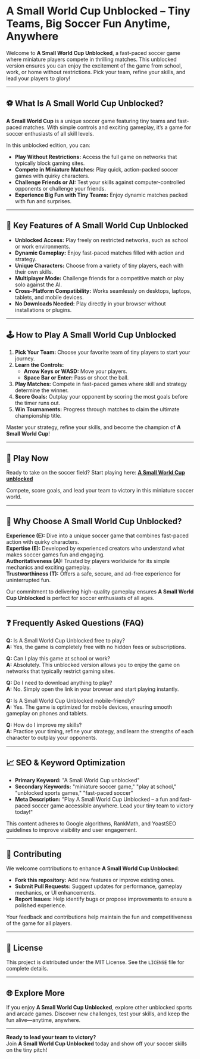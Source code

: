 # A Small World Cup Unblocked – Tiny Teams, Big Soccer Fun Anytime, Anywhere

Welcome to **A Small World Cup Unblocked**, a fast-paced soccer game where miniature players compete in thrilling matches. This unblocked version ensures you can enjoy the excitement of the game from school, work, or home without restrictions. Pick your team, refine your skills, and lead your players to glory!

---

## ⚽ What Is A Small World Cup Unblocked?

**A Small World Cup** is a unique soccer game featuring tiny teams and fast-paced matches. With simple controls and exciting gameplay, it’s a game for soccer enthusiasts of all skill levels.

In this unblocked edition, you can:

- **Play Without Restrictions:** Access the full game on networks that typically block gaming sites.
- **Compete in Miniature Matches:** Play quick, action-packed soccer games with quirky characters.
- **Challenge Friends or AI:** Test your skills against computer-controlled opponents or challenge your friends.
- **Experience Big Fun with Tiny Teams:** Enjoy dynamic matches packed with fun and surprises.

---

## 🌟 Key Features of A Small World Cup Unblocked

- **Unblocked Access:** Play freely on restricted networks, such as school or work environments.
- **Dynamic Gameplay:** Enjoy fast-paced matches filled with action and strategy.
- **Unique Characters:** Choose from a variety of tiny players, each with their own skills.
- **Multiplayer Mode:** Challenge friends for a competitive match or play solo against the AI.
- **Cross-Platform Compatibility:** Works seamlessly on desktops, laptops, tablets, and mobile devices.
- **No Downloads Needed:** Play directly in your browser without installations or plugins.

---

## 🕹️ How to Play A Small World Cup Unblocked

1. **Pick Your Team:** Choose your favorite team of tiny players to start your journey.
2. **Learn the Controls:**
   - **Arrow Keys or WASD:** Move your players.
   - **Space Bar or Enter:** Pass or shoot the ball.
3. **Play Matches:** Compete in fast-paced games where skill and strategy determine the winner.
4. **Score Goals:** Outplay your opponent by scoring the most goals before the timer runs out.
5. **Win Tournaments:** Progress through matches to claim the ultimate championship title.

Master your strategy, refine your skills, and become the champion of **A Small World Cup**!

---

## 🔗 Play Now

Ready to take on the soccer field? Start playing here: **[A Small World Cup unblocked](http://asmallworldcup.io/)**

Compete, score goals, and lead your team to victory in this miniature soccer world.

---

## 🧭 Why Choose A Small World Cup Unblocked?

**Experience (E):** Dive into a unique soccer game that combines fast-paced action with quirky characters.  
**Expertise (E):** Developed by experienced creators who understand what makes soccer games fun and engaging.  
**Authoritativeness (A):** Trusted by players worldwide for its simple mechanics and exciting gameplay.  
**Trustworthiness (T):** Offers a safe, secure, and ad-free experience for uninterrupted fun.

Our commitment to delivering high-quality gameplay ensures **A Small World Cup Unblocked** is perfect for soccer enthusiasts of all ages.

---

## ❓ Frequently Asked Questions (FAQ)

**Q:** Is A Small World Cup Unblocked free to play?  
**A:** Yes, the game is completely free with no hidden fees or subscriptions.

**Q:** Can I play this game at school or work?  
**A:** Absolutely. This unblocked version allows you to enjoy the game on networks that typically restrict gaming sites.

**Q:** Do I need to download anything to play?  
**A:** No. Simply open the link in your browser and start playing instantly.

**Q:** Is A Small World Cup Unblocked mobile-friendly?  
**A:** Yes. The game is optimized for mobile devices, ensuring smooth gameplay on phones and tablets.

**Q:** How do I improve my skills?  
**A:** Practice your timing, refine your strategy, and learn the strengths of each character to outplay your opponents.

---

## 📈 SEO & Keyword Optimization

- **Primary Keyword:** "A Small World Cup unblocked"  
- **Secondary Keywords:** "miniature soccer game," "play at school," "unblocked sports games," "fast-paced soccer"  
- **Meta Description:** "Play A Small World Cup Unblocked – a fun and fast-paced soccer game accessible anywhere. Lead your tiny team to victory today!"

This content adheres to Google algorithms, RankMath, and YoastSEO guidelines to improve visibility and user engagement.

---

## 🔧 Contributing

We welcome contributions to enhance **A Small World Cup Unblocked**:

- **Fork this repository:** Add new features or improve existing ones.
- **Submit Pull Requests:** Suggest updates for performance, gameplay mechanics, or UI enhancements.
- **Report Issues:** Help identify bugs or propose improvements to ensure a polished experience.

Your feedback and contributions help maintain the fun and competitiveness of the game for all players.

---

## 📜 License

This project is distributed under the MIT License. See the `LICENSE` file for complete details.

---

## 🌐 Explore More

If you enjoy **A Small World Cup Unblocked**, explore other unblocked sports and arcade games. Discover new challenges, test your skills, and keep the fun alive—anytime, anywhere.

---

**Ready to lead your team to victory?**  
Join **A Small World Cup Unblocked** today and show off your soccer skills on the tiny pitch!

